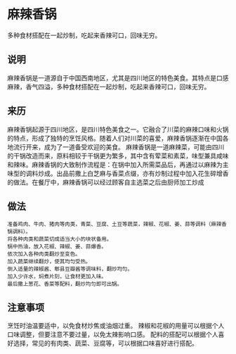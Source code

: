 麻辣香锅
===

多种食材搭配在一起炒制，吃起来香辣可口，回味无穷。

## 说明
麻辣香锅是一道源自于中国西南地区，尤其是四川地区的特色美食。其特点是口感麻辣，香气四溢，多种食材搭配在一起炒制，吃起来香辣可口，回味无穷。

## 来历
麻辣香锅起源于四川地区，是四川特色美食之一。它融合了川菜的麻辣口味和火锅的特点，形成了独特的烹饪风格。随着人们对川菜的喜爱，麻辣香锅逐渐在中国各地流行开来，成为了一道备受欢迎的美食。
麻辣香锅是一道麻辣菜，可能由四川的干锅改造而来，原料相较于干锅更为繁多，其中含有荤菜和素菜，味型兼具咸味和辣味。麻辣香锅的大致制作流程是：在锅中加入所需菜品后，再通过以麻辣为主味型的调料炒成。出品前撒上白芝麻与香菜点缀，亦有炒制过程中加入花生碎增香的做法。在餐厅中，麻辣香锅可以经过顾客自主选菜之后由厨师加工炒成

## 做法
```shell
准备鸡肉、牛肉、猪肉等肉类，青菜、豆腐、土豆等蔬菜，辣椒、花椒、姜、蒜等调料（麻辣香锅调料）。
将各种肉类和蔬菜切成适当大小的块状备用。
锅中热油，放入花椒、辣椒、姜、蒜爆香。
依次加入各种肉类翻炒至变色。
加入蔬菜继续翻炒，使其均匀受热。
倒入适量的辣椒酱、郫县豆瓣酱等调味料，翻炒均匀。
加入少许水，焖煮片刻，让食材更加入味。
最后撒上葱花、香菜等配料，翻炒均匀即可出锅。
```

## 注意事项
烹饪时油温要适中，以免食材炒焦或油烟过重。
辣椒和花椒的用量可以根据个人口味调整，但要注意不要过量，以免太辣影响口感。
配料的搭配可以根据个人喜好选择，常见的有肉类、蔬菜、豆腐等，可以根据口味喜好进行搭配。